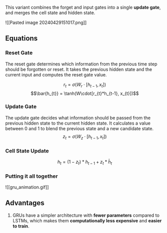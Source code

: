 This variant combines the forget and input gates into a single **update gate**, and merges the cell state and hidden state.

![[Pasted image 20240429151017.png]]

## Equations
### Reset Gate
The reset gate determines which information from the previous
time step should be forgotten or reset. It takes the previous hidden state and
the current input and computes the reset gate value.

$$ r_{t} = \sigma(W_{r}\cdot[h_{t-1}, x_{t}]) $$
$$\bar{h_{t}} = \tanh(W\cdot[r_{t}*h_{t-1}, x_{t}])$$
### Update Gate
The update gate decides what information should be passed
from the previous hidden state to the current hidden state. It calculates a value
between 0 and 1 to blend the previous state and a new candidate state.
$$z_t = \sigma (W_{z} \cdot [h_{t-1}, x_{t}])$$

### Cell State Update
$$h_{t} = (1-z_{t})*h_{t-1} + z_{t} * \bar h_{t}$$

### Putting it all together
![[gru_animation.gif]]

## Advantages
1. GRUs have a simpler architecture with **fewer parameters** compared to LSTMs, which makes them **computationally less expensive** and **easier to train**.
